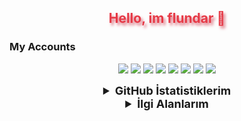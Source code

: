 <h2 align="center" style="color:#e63946;text-shadow: 3px 4px 4px rgba(205, 50, 70, 0.7);">Hello, im flundar 👋</h2>


<h3>My Accounts</h3>
<p align="center">
<a href="https://discord.com/users/262264459030953985" target"blank_"><img src="https://img.shields.io/badge/discord%20-7289DA.svg?&style=for-the-badge&logo=discord&logoColor=white"></a>
<a href="https://github.com/flundar" target"blank_"><img src="https://img.shields.io/badge/GitHub%20-191717.svg?&style=for-the-badge&logo=github&logoColor=white"></a>
<a href="https://www.npmjs.com/~furtsy"><img src="https://img.shields.io/badge/Npm%20-191717.svg?&style=for-the-badge&logo=npm&logoColor=white" /></a>
<a href="https://steamcommunity.com/id/flundar/" target"blank_"><img src="https://img.shields.io/badge/steam%20-171a21.svg?&style=for-the-badge&logo=steam&logoColor=white"></a>
<a href="https://www.reddit.com/user/rootflundar" target"blank_"><img src="https://img.shields.io/badge/reddit%20-FF5700.svg?&style=for-the-badge&logo=reddit&logoColor=white"></a>
<a href="https://open.spotify.com/user/216uhj5hxzvyxpbeioz6qxnca" target"blank_"><img src="https://img.shields.io/badge/Spotify%20-1ed760.svg?&style=for-the-badge&logo=spotify&logoColor=white"></a>
<a href="https://www.instagram.com/benflundar/" target"blank_"><img src="https://img.shields.io/badge/INSTAGRAM%20-DC3175.svg?&style=for-the-badge&logo=instagram&logoColor=white"></a>
<a href="https://discord.com/invite/CF59bVH" target"blank_"><img src="https://img.shields.io/discord/706851849705095182?style=for-the-badge&color=7289da&label=flundar&logo=node.js&logoColor=white"></a>
<br>
</p>

<details align="center">
  <summary style="font-weight: bold; font-size: 18px">GitHub İstatistiklerim</summary>
<img src="https://github-readme-stats.vercel.app/api?username=flundar&show_icons=true&theme=tokyonight" width="%100" height="150px" alt="stats" />
<img src="https://github-readme-stats.vercel.app/api/top-langs/?username=flundar&layout=compact&theme=tokyonight" width="%100" height="150px" alt="stats" />
<img src="https://github-profile-trophy.vercel.app/?username=flundar&theme=nord" width="%100" height="150px" alt="stats" />
</details>

<details align="center">
  <summary style="font-weight: bold; font-size: 18px">İlgi Alanlarım</summary>
 <code><img height="20" src="https://raw.githubusercontent.com/github/explore/80688e429a7d4ef2fca1e82350fe8e3517d3494d/topics/javascript/javascript.png"></code>
   <code><img height="20" src="https://raw.githubusercontent.com/github/explore/80688e429a7d4ef2fca1e82350fe8e3517d3494d/topics/nodejs/nodejs.png"></code>
   <code><img height="20" src="https://raw.githubusercontent.com/github/explore/80688e429a7d4ef2fca1e82350fe8e3517d3494d/topics/python/python.png"></code>
   <code><img height="20" src="https://raw.githubusercontent.com/github/explore/80688e429a7d4ef2fca1e82350fe8e3517d3494d/topics/firebase/firebase.png"></code>
   <code><img height="20" src="https://raw.githubusercontent.com/github/explore/80688e429a7d4ef2fca1e82350fe8e3517d3494d/topics/html/html.png"></code>
   <code><img height="20" src="https://raw.githubusercontent.com/github/explore/80688e429a7d4ef2fca1e82350fe8e3517d3494d/topics/css/css.png"></code>
 <code><img height="20" src="https://raw.githubusercontent.com/github/explore/80688e429a7d4ef2fca1e82350fe8e3517d3494d/topics/electron/electron.png"></code>
   <code><img height="20" src="https://raw.githubusercontent.com/github/explore/80688e429a7d4ef2fca1e82350fe8e3517d3494d/topics/visual-studio-code/visual-studio-code.png"></code>
</details>
